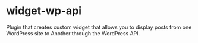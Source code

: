 # widget-wp-api
Plugin that creates custom widget that allows you to display posts from one WordPress site to Another through the WordPress API.
